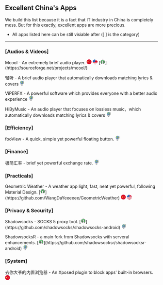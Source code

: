 ## Excellent China's Apps

We build this list because it is a fact that IT industry in China is completely mess. But for this exactly, excellent apps are more precious.

* All apps listed here can be still visiable after (\[ \] is the category)

---

### \[Audios & Videos\]
Mcool - An extremely brief audio player.  ![](../assets/china.png) ![](../assets/united-states.png) [![](../assets/open-source-icon.png "MIT@SourceForge: https://sourceforge.net/projects/mcool/")](https://sourceforge.net/projects/mcool/)

轻听 - A brief audio player that automatically downloads matching lyrics & covers ![](../assets/earth-globe.png)

ViPERFX - A powerful software which provides everyone with a better audio experience ![](../assets/earth-globe.png)

HiByMusic - An audio player that focuses on lossless music，which automatically downloads matching lyrics & covers ![](../assets/earth-globe.png)

### \[Efficiency\]  
fooView - A quick, simple yet powerful floating button.  ![](../assets/earth-globe.png)

### \[Finance\]
极简汇率 - brief yet powerful exchange rate. ![](../assets/earth-globe.png)

### \[Practicals\]
Geometric Weather - A weather app light, fast, neat yet powerful, following Material Design.  [![](../assets/open-source-icon.png "LGPL 3.0@GitHub: https://github.com/WangDaYeeeeee/GeometricWeather")](https://github.com/WangDaYeeeeee/GeometricWeather) ![](../assets/china.png) ![](../assets/united-states.png)

### \[Privacy & Security\]

Shadowsocks - SOCKS 5 proxy tool. [![](../assets/open-source-icon.png "GPL 3.0@GitHub: https://github.com/shadowsocks/shadowsocks-android")](https://github.com/shadowsocks/shadowsocks-android) ![](../assets/earth-globe.png)

ShadowsocksR - a main fork from Shadowsocks with serveral enhancements. [![](../assets/open-source-icon.png "GPL 3.0@GitHub: https://github.com/shadowsocksr/shadowsocksr-android")](https://github.com/shadowsocksr/shadowsocksr-android) ![](../assets/earth-globe.png)

### \[System\]
去你大爷的内置浏览器 - An Xposed plugin to block apps' built-in browsers. ![](../assets/china.png)
